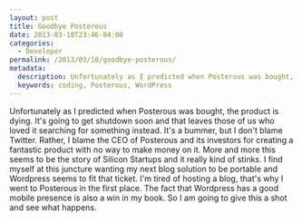 ```yaml
---
layout: post
title: Goodbye Posterous
date: 2013-03-10T23:46-04:00
categories:
  - Developer
permalink: /2013/03/10/goodbye-posterous/
metadata:
  description: Unfortunately as I predicted when Posterous was bought, the product is dying.
  keywords: coding, Posterous, WordPress
---
```

Unfortunately as I predicted when Posterous was bought, the product is dying. It's going to get shutdown soon and that leaves those of us who loved it searching for something instead. It's a bummer, but I don't blame Twitter. Rather, I blame the CEO of Posterous and its investors for creating a fantastic product with no way to make money on it. More and more this seems to be the story of Silicon Startups and it really kind of stinks. I find myself at this juncture wanting my next blog solution to be portable and Wordpress seems to fit that ticket. I'm tired of hosting a blog, that's why I went to Posterous in the first place. The fact that Wordpress has a good mobile presence is also a win in my book. So I am going to give this a shot and see what happens.
